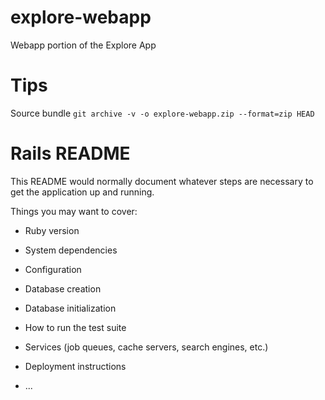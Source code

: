 # explore-webapp
Webapp portion of the Explore App

# Tips
Source bundle
`git archive -v -o explore-webapp.zip --format=zip HEAD`

# Rails README

This README would normally document whatever steps are necessary to get the
application up and running.

Things you may want to cover:

* Ruby version

* System dependencies

* Configuration

* Database creation

* Database initialization

* How to run the test suite

* Services (job queues, cache servers, search engines, etc.)

* Deployment instructions

* ...
